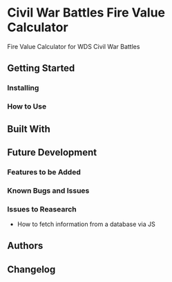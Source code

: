 # Civil War Battles Fire Value Calculator

Fire Value Calculator for WDS Civil War Battles

## Getting Started

### Installing

### How to Use

## Built With

## Future Development

### Features to be Added

### Known Bugs and Issues

### Issues to Reasearch

- How to fetch information from a database via JS

## Authors

## Changelog
